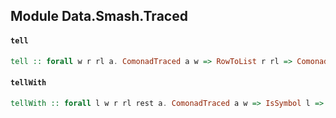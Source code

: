 ## Module Data.Smash.Traced

#### `tell`

``` purescript
tell :: forall w r rl a. ComonadTraced a w => RowToList r rl => ComonadSmash rl r => a -> Co (Smash (traced :: FProxy w | r)) Unit
```

#### `tellWith`

``` purescript
tellWith :: forall l w r rl rest a. ComonadTraced a w => IsSymbol l => RowCons l (FProxy w) rest r => RowToList rest rl => ComonadSmash rl rest => SProxy l -> a -> Co (Smash r) Unit
```


